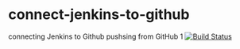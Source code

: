 # connect-jenkins-to-github
connecting Jenkins to Github
pushsing from GitHub
1
[![Build Status](http://16.171.179.15/buildStatus/icon?job=connect-jenkins-to-github)](http://ec2-13-53-98-65.eu-north-1.compute.amazonaws.com/job/connect-jenkins-to-github/)
